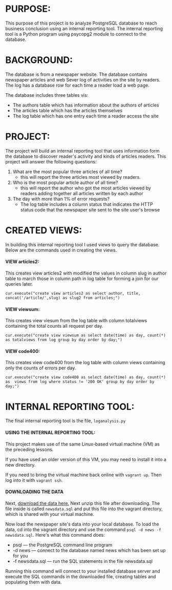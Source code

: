 # PURPOSE:
This purpose of this project is to analyze PostgreSQL database to reach business conclusion using an internal reporting tool. The internal reporting tool is a Python program using psycopg2 module to connect to the database.

# BACKGROUND:
The database is from a newspaper website. The database contains newspaper articles and web Sever log of activities on the site by readers. The log has a database row for each time a reader load a web page.

The database includes three tables vis:
  - The authors table which has information about the authors of articles
  - The articles table which has the articles themselves
  - The log table which has one entry each time a reader access the site

# PROJECT:
The project will build an internal reporting tool that uses information form the database to discover reader's activity and kinds of articles readers. This project will answer the following questions:

  1. What are the most popular three articles of all time?
      - this will report the three articles most viewed by readers.
  2. Who is the most popular article author of all time?
      - this will report the author who got the most articles viewed by readers adding together all articles written by each author
  3. The day with more than 1% of error requests?
      - The log table includes a column status that indicates the HTTP status code that the newspaper site sent to the site user's browse

 # CREATED VIEWS:
 In building this internal reporting tool I used views to query the database. Below are the commands used in creating the views. 

 #### VIEW articles2:
This creates view articles2 with modified the values in column slug in author table to march those in column path in log table for
forming a join for our queries later.

 `cur.execute("create view articles2 as select author, title, concat('/article/',slug) as slug2 from articles;")`


#### VIEW viewsum:
  This creates view viesum from the log table with column totalviews containing the total counts all request per day.
  
`cur.execute("create view viewsum as select date(time) as day, count(*) as totalviews from log group by day order by day;")`



 #### VIEW code400:
  This creates view code400 from the log table with column views containing only the counts of errors per day.

`cur.execute("create view code400 as select date(time) as day, count(*) as  views from log where status != '200 OK' group by day order by day;")`


# INTERNAL REPORTING TOOL:
The final internal reporting tool is the file, `loganalysis.py`

#### USING THE INTERNAL REPORTING TOOL:
This project makes use of the same Linux-based virtual machine (VM) as the preceding lessons.

If you have used an older version of this VM, you may need to install it into a new directory.

If you need to bring the virtual machine back online with `vagrant up`. Then log into it with `vagrant ssh`.

#### DOWNLOADING THE DATA
Next, [download the data here.](https://d17h27t6h515a5.cloudfront.net/topher/2016/August/57b5f748_newsdata/newsdata.zip) Next unzip this file after downloading. The file inside is called `newsdata.sql` and put this file into the vagrant directory, which is shared with your virtual machine.

Now load the newspaper site's data into your local database. To load the data, cd into the vagrant directory and use the command 
`psql -d news -f newsdata.sql`.
Here's what this command does:

- psql — the PostgreSQL command line program
- -d news — connect to the database named news which has been set up for you
- -f newsdata.sql — run the SQL statements in the file newsdata.sql

Running this command will connect to your installed database server and execute the SQL commands in the downloaded file, creating tables and populating them with data.
